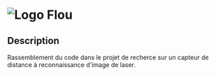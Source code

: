 # ![Logo](https://github.com/steven-pigeon/flou/blob/master/flou-logo-small.jpg "Logo flou") Flou

## Description
Rassemblement du code dans le projet de recherce sur un capteur de distance à reconnaissance d'image de laser.
